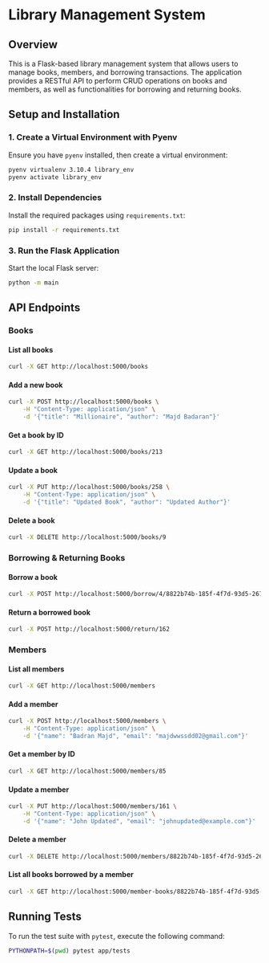 # Library Management System

## Overview
This is a Flask-based library management system that allows users to manage books, members, and borrowing transactions. The application provides a RESTful API to perform CRUD operations on books and members, as well as functionalities for borrowing and returning books.

## Setup and Installation

### 1. Create a Virtual Environment with Pyenv
Ensure you have `pyenv` installed, then create a virtual environment:
```sh
pyenv virtualenv 3.10.4 library_env
pyenv activate library_env
```

### 2. Install Dependencies
Install the required packages using `requirements.txt`:
```sh
pip install -r requirements.txt
```

### 3. Run the Flask Application
Start the local Flask server:
```sh
python -m main
```

## API Endpoints

### Books
#### List all books
```sh
curl -X GET http://localhost:5000/books
```

#### Add a new book
```sh
curl -X POST http://localhost:5000/books \
    -H "Content-Type: application/json" \
    -d '{"title": "Millionaire", "author": "Majd Badaran"}'
```

#### Get a book by ID
```sh
curl -X GET http://localhost:5000/books/213
```

#### Update a book
```sh
curl -X PUT http://localhost:5000/books/258 \
    -H "Content-Type: application/json" \
    -d '{"title": "Updated Book", "author": "Updated Author"}'
```

#### Delete a book
```sh
curl -X DELETE http://localhost:5000/books/9
```

### Borrowing & Returning Books
#### Borrow a book
```sh
curl -X POST http://localhost:5000/borrow/4/8822b74b-185f-4f7d-93d5-267873749473
```

#### Return a borrowed book
```sh
curl -X POST http://localhost:5000/return/162
```

### Members
#### List all members
```sh
curl -X GET http://localhost:5000/members
```

#### Add a member
```sh
curl -X POST http://localhost:5000/members \
    -H "Content-Type: application/json" \
    -d '{"name": "Badran Majd", "email": "majdwwssdd02@gmail.com"}'
```

#### Get a member by ID
```sh
curl -X GET http://localhost:5000/members/85
```

#### Update a member
```sh
curl -X PUT http://localhost:5000/members/161 \
    -H "Content-Type: application/json" \
    -d '{"name": "John Updated", "email": "johnupdated@example.com"}'
```

#### Delete a member
```sh
curl -X DELETE http://localhost:5000/members/8822b74b-185f-4f7d-93d5-267873749473
```

#### List all books borrowed by a member
```sh
curl -X GET http://localhost:5000/member-books/8822b74b-185f-4f7d-93d5-267873749473
```

## Running Tests
To run the test suite with `pytest`, execute the following command:
```sh
PYTHONPATH=$(pwd) pytest app/tests
```

